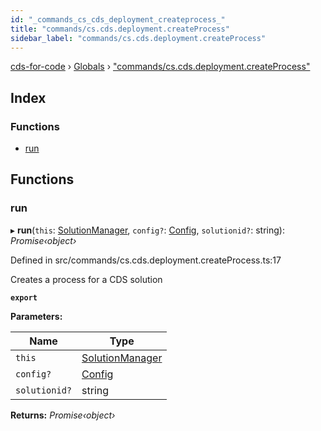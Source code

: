 ```yaml
---
id: "_commands_cs_cds_deployment_createprocess_"
title: "commands/cs.cds.deployment.createProcess"
sidebar_label: "commands/cs.cds.deployment.createProcess"
---
```


[cds-for-code](../index.md) › [Globals](../globals.md) › ["commands/cs.cds.deployment.createProcess"](_commands_cs_cds_deployment_createprocess_.md)

## Index

### Functions

* [run](_commands_cs_cds_deployment_createprocess_.md#run)

## Functions

###  run

▸ **run**(`this`: [SolutionManager](../classes/_components_solutions_solutionmanager_.solutionmanager.md), `config?`: [Config](../interfaces/_api_cds_webapi_cdswebapi_.cdswebapi.config.md), `solutionid?`: string): *Promise‹object›*

Defined in src/commands/cs.cds.deployment.createProcess.ts:17

Creates a process for a CDS solution

**`export`** 

**Parameters:**

Name | Type |
------ | ------ |
`this` | [SolutionManager](../classes/_components_solutions_solutionmanager_.solutionmanager.md) |
`config?` | [Config](../interfaces/_api_cds_webapi_cdswebapi_.cdswebapi.config.md) |
`solutionid?` | string |

**Returns:** *Promise‹object›*
